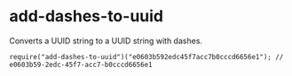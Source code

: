 # add-dashes-to-uuid

Converts a UUID string to a UUID string with dashes.

	require("add-dashes-to-uuid")("e0603b592edc45f7acc7b0cccd6656e1"); // e0603b59-2edc-45f7-acc7-b0cccd6656e1
